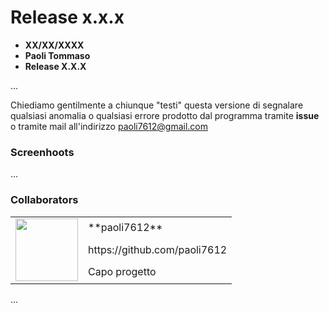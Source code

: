 # Release x.x.x

- **XX/XX/XXXX**
- **Paoli Tommaso**
- **Release X.X.X**

...


Chiediamo gentilmente a chiunque "testi" questa versione di segnalare qualsiasi anomalia o qualsiasi errore prodotto dal programma tramite **issue** o tramite mail all'indirizzo <paoli7612@gmail.com>

### Screenhoots
...

### Collaborators

<table>
  <tr><td rowspan="3">
      <img src="https://avatars1.githubusercontent.com/u/24592097?s=460&v=4" height="100"></img>
    </td><td>**paoli7612**</td></tr>
  <tr><td>https://github.com/paoli7612</td></tr>
  <tr><td>Capo progetto</td></tr>
</table>

...
